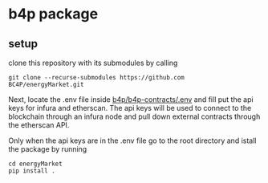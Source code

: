 # b4p package

## setup

clone this repository with its submodules by calling

```
git clone --recurse-submodules https://github.com BC4P/energyMarket.git
```  
Next, locate the .env file inside [b4p/b4p-contracts/.env](b4p/b4p-contracts/.env) and fill put the api keys for infura and etherscan. The api keys will be used to connect to the blockchain through an infura node and pull down external contracts through the etherscan API. 

Only when the api keys are in the .env file go to the root directory and istall the package by running

```
cd energyMarket
pip install .
```




